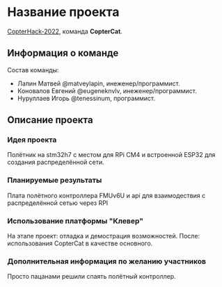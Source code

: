 # Название проекта

[CopterHack-2022](copterhack2022.md), команда **CopterCat**.

## Информация о команде

Состав команды:
* Лапин Матвей @matveylapin, инеженер/программист.
* Коновалов Евгений @eugeneknvlv, инеженер/программист.
* Нуруллаев Игорь @tenessinum, программист.

## Описание проекта

### Идея проекта

Полётник на stm32h7 с местом для RPi CM4 и встроенной ESP32 для создания распределённой сети.

### Планируемые результаты

Плата полётного контроллера FMUv6U и api для взаимодествия с распределённой сетью через RPI

### Использование платформы "Клевер"

На этапе проект: отладка и демострация возможностей. После: использования CopterCat в качестве основного.

### Дополнительная информация по желанию участников

Просто пацанами решили спаять полётный контроллер.
